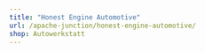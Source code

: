 ```yaml
---
title: "Honest Engine Automotive"
url: /apache-junction/honest-engine-automotive/
shop: Autowerkstatt
---
```


